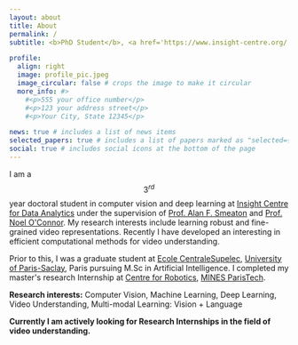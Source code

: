 ```yaml
---
layout: about
title: About
permalink: /
subtitle: <b>PhD Student</b>, <a href='https://www.insight-centre.org/'>Insight Research Centre for Data Analytics</a>

profile:
  align: right
  image: profile_pic.jpeg
  image_circular: false # crops the image to make it circular
  more_info: #>
    #<p>555 your office number</p>
    #<p>123 your address street</p>
    #<p>Your City, State 12345</p>

news: true # includes a list of news items
selected_papers: true # includes a list of papers marked as "selected={true}"
social: true # includes social icons at the bottom of the page
---
```


I am a $$3^{rd}$$ year doctoral student in computer vision and deep learning at [Insight Centre for Data Analytics](https://www.insight-centre.org/) under the supervision of [Prof. Alan F. Smeaton](https://www.computing.dcu.ie/~asmeaton/) and [Prof. Noel O'Connor](https://www.insight-centre.org/our-team/prof-noel-oconnor/). My research interests include learning robust and fine-grained video representations. Recently I have developed an interesting in efficient computational methods for video understanding.

Prior to this, I was a graduate student at [Ecole CentraleSupelec](http://www.centralesupelec.fr/en), [University of Paris-Saclay](https://www.universite-paris-saclay.fr/en), Paris pursuing M.Sc in Artificial Intelligence. I completed my master's research Internship at [Centre for Robotics](https://www.caor.minesparis.psl.eu/), [MINES ParisTech](https://mines-paristech.eu/).  

**Research interests:** Computer Vision, Machine Learning, Deep Learning, Video Understanding, Multi-modal Learning: Vision + Language <br>

**Currently I am actively looking for Research Internships in the field of video understanding.** 
